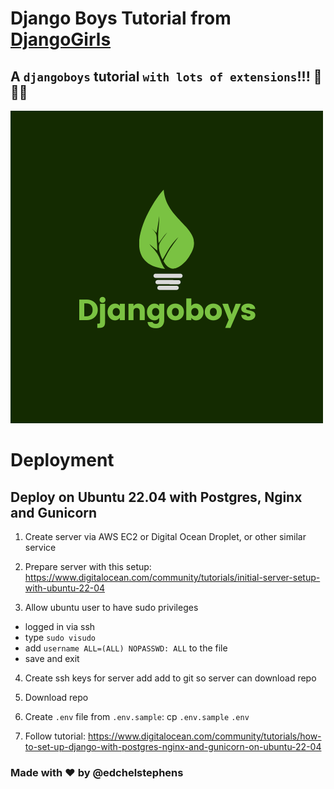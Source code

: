 # Django Boys Tutorial from [DjangoGirls](https://tutorial.djangogirls.org/)

## A `djangoboys` tutorial `with lots of extensions`!!! 🚀🚀🚀

![Djangoboys](assets/images/logo.png)


# Deployment

## Deploy on Ubuntu 22.04 with Postgres, Nginx and Gunicorn

1. Create server via AWS EC2 or Digital Ocean Droplet, or other similar service

1. Prepare server with this setup:
https://www.digitalocean.com/community/tutorials/initial-server-setup-with-ubuntu-22-04

3. Allow ubuntu user to have sudo privileges
- logged in via ssh
- type `sudo visudo`
- add `username ALL=(ALL) NOPASSWD: ALL` to the file
- save and exit

4. Create ssh keys for server add add to git so server can download repo

5. Download repo

6. Create `.env` file from `.env.sample`:
    cp `.env.sample` `.env`

7. Follow tutorial:
https://www.digitalocean.com/community/tutorials/how-to-set-up-django-with-postgres-nginx-and-gunicorn-on-ubuntu-22-04


### Made with ❤️ by @edchelstephens
